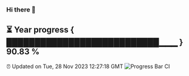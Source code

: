 ### Hi there 👋
⏳ Year progress { ███████████████████████████▁▁▁ } 90.83 %
---
⏰ Updated on Tue, 28 Nov 2023 12:27:18 GMT
![Progress Bar CI](https://github.com/liununu/liununu/workflows/Progress%20Bar%20CI/badge.svg)
